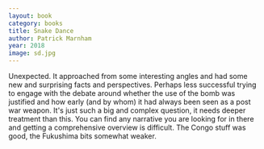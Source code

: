 ```yaml
---
layout: book
category: books
title: Snake Dance
author: Patrick Marnham
year: 2018
image: sd.jpg
---
```


Unexpected.  It approached from some interesting angles and had some new and surprising facts and perspectives.  Perhaps less successful trying to engage with the debate around whether the use of the bomb was justified and how early (and by whom) it had always been seen as a post war weapon.  It's just such a big and complex question, it needs deeper treatment than this.  You can find any narrative you are looking for in there and getting a comprehensive overview is difficult.  The Congo stuff was good, the Fukushima bits somewhat weaker.
